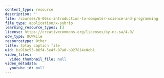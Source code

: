 ```yaml
---
content_type: resource
description: ''
file: /courses/6-00sc-introduction-to-computer-science-and-programming-spring-2011/ba91bc5386f45e4f97a0b927814e0cb1_Fixc8hVo_cY.vtt
file_type: application/x-subrip
learning_resource_types: []
license: https://creativecommons.org/licenses/by-nc-sa/4.0/
ocw_type: OCWFile
resourcetype: Other
title: 3play caption file
uid: ba91bc53-86f4-5e4f-97a0-b927814e0cb1
video_files:
  video_thumbnail_file: null
video_metadata:
  youtube_id: null
---
```

